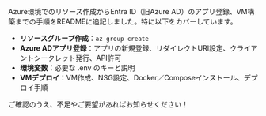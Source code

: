 Azure環境でのリソース作成からEntra ID（旧Azure AD）のアプリ登録、VM構築までの手順をREADMEに追記しました。特に以下をカバーしています。

* **リソースグループ作成**：`az group create`
* **Azure ADアプリ登録**：アプリの新規登録、リダイレクトURI設定、クライアントシークレット発行、API許可
* **環境変数**：必要な .env のキーと説明
* **VMデプロイ**：VM作成、NSG設定、Docker／Composeインストール、デプロイ手順

ご確認のうえ、不足やご要望があればお知らせください！
